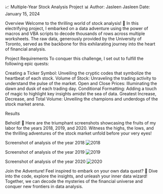 📈 Multiple-Year Stock Analysis Project 📊
Author: Jasleen Jasleen
Date: January 15, 2024

Overview
Welcome to the thrilling world of stock analysis! 🚀 In this electrifying project, I embarked on a data adventure using the power of macros and VBA scripts to decode thousands of rows across multiple worksheets. The raw data, generously provided by the University of Toronto, served as the backbone for this exhilarating journey into the heart of financial analysis.

Project Requirements
To conquer this challenge, I set out to fulfill the following epic quests:

Creating a Ticker Symbol: Unveiling the cryptic codes that symbolize the heartbeat of each stock.
Volume of Stock: Unraveling the trading activity to understand the pulse of the market.
Open and Close Prices: Illuminating the dawn and dusk of each trading day.
Conditional Formatting: Adding a touch of magic to highlight key insights amidst the sea of data.
Greatest Increase, Decrease, and Total Volume: Unveiling the champions and underdogs of the stock market arena.

Results

Behold! 🌟 Here are the triumphant screenshots showcasing the fruits of my labor for the years 2018, 2019, and 2020. Witness the highs, the lows, and the thrilling adventures of the stock market unfold before your very eyes!

Screenshot of analysis of the year 2018
![2018](https://github.com/JasleenShergill/VBA-challenge/assets/30092069/1881b5e5-2797-4499-bf1f-fa06e7bcac9d)

Screenshot of analysis of the year 2019
![2019](https://github.com/JasleenShergill/VBA-challenge/assets/30092069/1de8e9dd-63a0-43a6-8a5c-a0dd9055bcf6)

Screenshot of analysis of the year 2020
![2020](https://github.com/JasleenShergill/VBA-challenge/assets/30092069/f25002dd-1eee-445d-b905-cb9d81de0d3c)


Join the Adventure!
Feel inspired to embark on your own data quest? 🎯 Dive into the code, explore the insights, and unleash your inner data wizard! Together, we can decode the mysteries of the financial universe and conquer new frontiers in data analysis.



 
